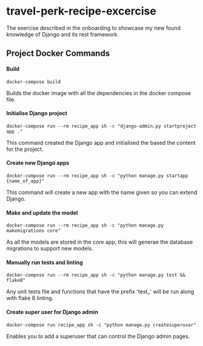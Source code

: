 # travel-perk-recipe-excercise
The exercise described in the onboarding to showcase my new found knowledge of Django and its rest framework.

## Project Docker Commands

#### Build
```
docker-compose build
```
Builds the docker image with all the dependencies in the docker compose file.

#### Initialise Django project
```
docker-compose run --rm recipe_app sh -c "django-admin.py startproject app ."
```
This command created the Django app and initialised the based the content for the project.

#### Create new Django apps
```
docker-compose run --rm recipe_app sh -c "python manage.py startapp {name_of_app}"
```
This command will create a new app with the name given so you can extend Django.

#### Make and update the model 
```
docker-compose run --rm recipe_app sh -c "python manage.py makemigrations core"
```
As all the models are stored in the core app, this will generae the database migrations to support new models.

#### Manually run tests and linting 
```
docker-compose run --rm recipe_app sh -c "python manage.py test && flake8"
```
Any unit tests file and functions that have the prefix 'test_' will be run along with flake 8 linting.

#### Create super user for Django admin 
```
docker-compose run recipe_app sh -c "python manage.py createsuperuser"
```
Enables you to add a superuser that can control the Django admin pages.